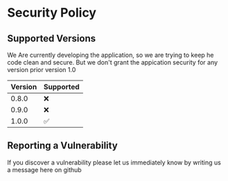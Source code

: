 # Security Policy

## Supported Versions

We Are currently developing the application, so we are trying to keep he code clean and secure.
But we don't grant the appication security for any version prior version 1.0

| Version | Supported          |
| ------- | ------------------ |
| 0.8.0   | :x:                |
| 0.9.0   | :x:                |
| 1.0.0   | :white_check_mark: |

## Reporting a Vulnerability

If you discover a vulnerability please let us immediately know by writing us a message here on github
